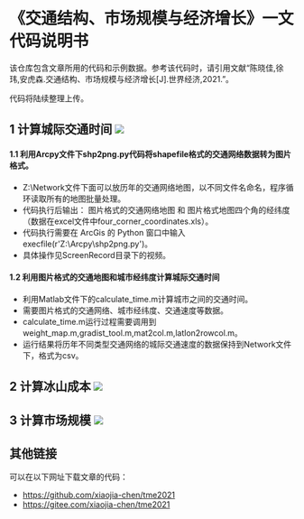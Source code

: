 # 《交通结构、市场规模与经济增长》一文代码说明书

该仓库包含文章所用的代码和示例数据。参考该代码时，请引用文献“陈晓佳,徐玮,安虎森.交通结构、市场规模与经济增长[J].世界经济,2021.”。

代码将陆续整理上传。

## 1 计算城际交通时间 ![](http://latex.codecogs.com/svg.latex?T_{ijt}^m)

#### 1.1 利用Arcpy文件下shp2png.py代码将shapefile格式的交通网络数据转为图片格式。
* Z:\Network文件下面可以放历年的交通网络地图，以不同文件名命名，程序循环读取所有的地图批量处理。
* 代码执行后输出： 图片格式的交通网络地图 和 图片格式地图四个角的经纬度（数据在excel文件中four_corner_coordinates.xls）。
* 代码执行需要在 ArcGis 的 Python 窗口中输入 execfile(r'Z:\Arcpy\shp2png.py')。
* 具体操作见ScreenRecord目录下的视频。

#### 1.2 利用图片格式的交通地图和城市经纬度计算城际交通时间
* 利用Matlab文件下的calculate_time.m计算城市之间的交通时间。
* 需要图片格式的交通网络、城市经纬度、交通速度等数据。
* calculate_time.m运行过程需要调用到weight_map.m,gradist_tool.m,mat2col.m,latlon2rowcol.m。
* 运行结果将历年不同类型交通网络的城际交通速度的数据保持到Network文件下，格式为csv。

## 2 计算冰山成本 ![](http://latex.codecogs.com/svg.latex?tau_{it})


## 3 计算市场规模 ![](http://latex.codecogs.com/svg.latex?MS_{it})

## 其他链接 
可以在以下网址下载文章的代码：
* https://github.com/xiaojia-chen/tme2021
* https://gitee.com/xiaojia-chen/tme2021

